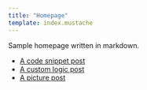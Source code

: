 ```yaml
---
title: "Homepage"
template: index.mustache
---
```


Sample homepage written in markdown.

- [A code snippet post](post/post1.html)
- [A custom logic post](post/post2.html)
- [A picture post](post/post3.html)
